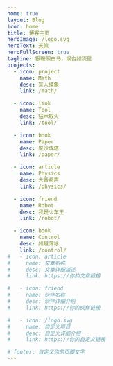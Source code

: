 ```yaml
---
home: true
layout: Blog
icon: home
title: 博客主页
heroImage: /logo.svg
heroText: 天策
heroFullScreen: true
tagline: 银鞍照白马，飒沓如流星
projects:
  - icon: project
    name: Math
    desc: 盲人摸象
    link: /math/

  - icon: link
    name: Tool
    desc: 钻木取火
    link: /tool/

  - icon: book
    name: Paper
    desc: 聚沙成塔
    link: /paper/

  - icon: article
    name: Physics
    desc: 大音希声
    link: /physics/

  - icon: friend
    name: Robot
    desc: 我是火车王
    link: /robot/

  - icon: book
    name: Control
    desc: 如履薄冰
    link: /control/
#   - icon: article
#     name: 文章名称
#     desc: 文章详细描述
#     link: https://你的文章链接

#   - icon: friend
#     name: 伙伴名称
#     desc: 伙伴详细介绍
#     link: https://你的伙伴链接

#   - icon: /logo.svg
#     name: 自定义项目
#     desc: 自定义详细介绍
#     link: https://你的自定义链接

# footer: 自定义你的页脚文字
---
```


<!-- 这是一个博客主页的案例。

要使用此布局，你应该在页面前端设置 `layout: Blog` 和 `home: true`。

相关配置文档请见 [博客主页](https://vuepress-theme-hope.github.io/v2/zh/guide/blog/home/)。 -->

